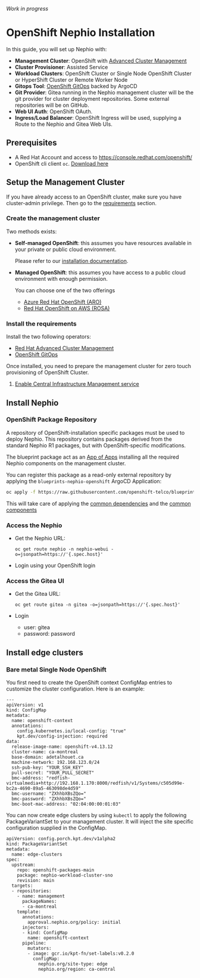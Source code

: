 *Work in progress*

# OpenShift Nephio Installation

In this guide, you will set up Nephio with:
- **Management Cluster**: OpenShift with [Advanced Cluster Management](https://www.redhat.com/en/technologies/management/advanced-cluster-management)
- **Cluster Provisioner**: Assisted Service
- **Workload Clusters**: OpenShift Cluster or Single Node OpenShift Cluster or HyperShift Cluster or Remote Worker Node
- **Gitops Tool**: [OpenShift GitOps](https://www.redhat.com/en/technologies/cloud-computing/openshift/gitops) backed by ArgoCD
- **Git Provider**: Gitea running in the Nephio management cluster will be the git provider for cluster deployment repositories. Some external repositories will be on GitHub.
- **Web UI Auth**: OpenShift OAuth.
- **Ingress/Load Balancer**: OpenShift Ingress will be used, supplying a Route to the Nephio and Gitea Web UIs.

## Prerequisites

- A Red Hat Account and access to https://console.redhat.com/openshift/
- OpenShift cli client `oc`. [Download here](https://console.redhat.com/openshift/downloads)

## Setup the Management Cluster

If you have already access to an OpenShift cluster, make sure you have cluster-admin privilege. Then go to the [requirements](#requirements) section.

### Create the management cluster
Two methods exists: 
 - **Self-managed OpenShift**: this assumes you have resources available in your private or public cloud environment.
     
     Please refer to our [installation documentation](https://docs.openshift.com/container-platform/4.13/installing/index.html).

- **Managed OpenShift**: this assumes you have access to a public cloud environment with enough permission.
    
    You can choose one of the two offerings
    - [Azure Red Hat OpenShift (ARO)](https://www.redhat.com/en/technologies/cloud-computing/openshift/azure)
    - [Red Hat OpenShift on AWS (ROSA)](https://www.redhat.com/en/technologies/cloud-computing/openshift/aws)

### Install the requirements
Install the two following operators:
-  [Red Hat Advanced Cluster Management](https://access.redhat.com/documentation/en-us/red_hat_advanced_cluster_management_for_kubernetes/2.8/html-single/install/index#installing-from-the-operatorhub)
- [OpenShift GitOps](https://docs.openshift.com/container-platform/4.13/cicd/gitops/installing-openshift-gitops.html#installing-gitops-operator-in-web-console_installing-openshift-gitops)

Once installed, you need to prepare the management cluster for zero touch provisioning of OpenShift Cluster.
1. [Enable Central Infrastructure Management service](https://access.redhat.com/documentation/en-us/red_hat_advanced_cluster_management_for_kubernetes/2.8/html/clusters/cluster_mce_overview?extIdCarryOver=true&sc_cid=701f2000001Css5AAC#enable-cim)

## Install Nephio

### OpenShift Package Repository

A repository of OpenShift-installation specific packages must be used to deploy Nephio. This repository contains packages derived from the standard Nephio R1 packages, but with OpenShift-specific modifications.

The blueprint package act as an [App of Apps](https://argo-cd.readthedocs.io/en/stable/operator-manual/cluster-bootstrapping/) installing all the required Nephio components on the management cluster.

You can register this package as a read-only external repository by applying the `blueprints-nephio-openshift` ArgoCD Application:

```bash
oc apply -f https://raw.githubusercontent.com/openshift-telco/blueprints-nephio-openshift/v1.0.1/nephio-mgnt/app-of-apps.yaml
```

This will take care of applying the [common dependencies](common-dependencies.md) and the [common components](common-components.md)

### Access the Nephio

- Get the Nephio URL:
  ```
  oc get route nephio -n nephio-webui -o=jsonpath=https://'{.spec.host}'
  ```

- Login using your OpenShift login

### Access the Gitea UI

- Get the Gitea URL:
  ```
  oc get route gitea -n gitea -o=jsonpath=https://'{.spec.host}'
  ```

- Login
    - user: gitea
    - password: password

## Install edge clusters

### Bare metal Single Node OpenShift

You first need to create the OpenShift context ConfigMap entries to customize the cluster configuration. Here is an example:

```
---
apiVersion: v1
kind: ConfigMap
metadata:
  name: openshift-context
  annotations:
    config.kubernetes.io/local-config: "true"
    kpt.dev/config-injection: required
data:
  release-image-name: openshift-v4.13.12
  cluster-name: ca-montreal
  base-domain: adetalhouet.ca
  machine-network: 192.168.123.0/24
  ssh-pub-key: "YOUR_SSH_KEY"
  pull-secret: "YOUR_PULL_SECRET"
  bmc-address: "redfish-virtualmedia+http://192.168.1.170:8000/redfish/v1/Systems/c505d99e-bc2a-4690-89a5-463098de4d59"
  bmc-username: "ZXhhbXBsZQo="
  bmc-password: "ZXhhbXBsZQo="
  bmc-boot-mac-address: "02:04:00:00:01:03"
```

You can now create edge clusters by using `kubectl` to apply the following PackageVariantSet to your management cluster. It will inject the site specific configuration supplied in the ConfigMap.

```
apiVersion: config.porch.kpt.dev/v1alpha2
kind: PackageVariantSet
metadata:
  name: edge-clusters
spec:
  upstream:
    repo: openshift-packages-main
    package: nephio-workload-cluster-sno
    revision: main
  targets:
  - repositories:
    - name: management
      packageNames:
      - ca-montreal
    template:
      annotations:
        approval.nephio.org/policy: initial
      injectors:
      - kind: ConfigMap
        name: openshift-context
      pipeline:
        mutators:
        - image: gcr.io/kpt-fn/set-labels:v0.2.0
          configMap:
            nephio.org/site-type: edge
            nephio.org/region: ca-central
```
